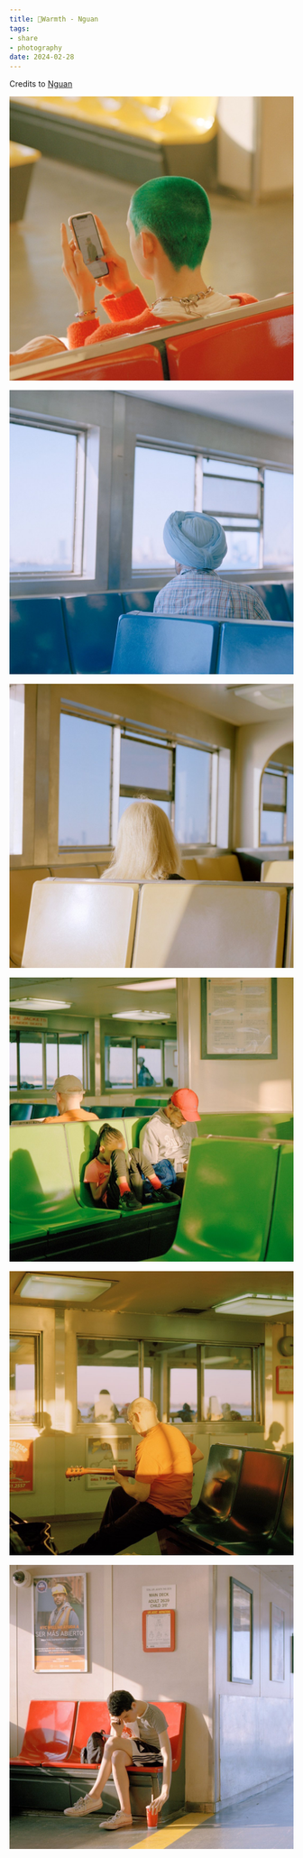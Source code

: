 ```yaml
---
title: 🎈Warmth - Nguan
tags:
- share
- photography
date: 2024-02-28
---
```


Credits to [Nguan](https://www.instagram.com/_nguan_/)


![](photography/aesthetic/Style/attachments/167396766_118928406833773_7462235788758622009_n.jpg)

![](photography/aesthetic/Style/attachments/275801921_507726407459443_2779968335661218284_n.jpg)

![](photography/aesthetic/Style/attachments/275101252_116346090976633_4116581661408205933_n.jpg)


![](photography/aesthetic/Style/attachments/152391470_356387755409221_8144178651765781801_n.jpg)


![](photography/aesthetic/Style/attachments/153386473_426909131936316_8535520818773302544_n.jpg)


![](photography/aesthetic/Style/attachments/156216827_337435770999537_8250898900544979316_n.jpg)


